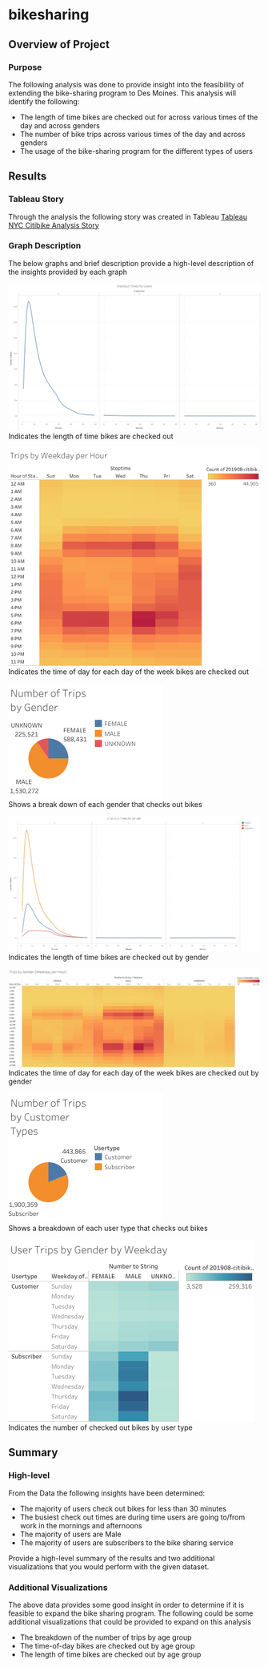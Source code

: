 # bikesharing

## Overview of Project

### Purpose
The following analysis was done to provide insight into the feasibility of extending the bike-sharing program to
Des Moines. This analysis will identify the following:
- The length of time bikes are checked out for across various times of the day and across genders
- The number of bike trips across various times of the day and across genders
- The usage of the bike-sharing program for the different types of users

## Results

### Tableau Story
Through the analysis the following story was created in Tableau
[Tableau NYC Citibike Analysis Story](https://public.tableau.com/app/profile/anthony5657/viz/NYCCitibikeAnalysis_16541313211500/NYCCitibikeAnalysis?publish=yes)

### Graph Description
The below graphs and brief description provide a high-level description of the insights provided by each graph

![Checkout Times for Users](/analysis/Checkout_Times_for_Users.png)  
Indicates the length of time bikes are checked out

![Trips by Weekday per Hour](/analysis/Trips_by_Weekday_per_Hour.png)  
Indicates the time of day for each day of the week bikes are checked out

![Number of Trips by Gender](/analysis/Number_of_Trips_by_Gender.png)  
Shows a break down of each gender that checks out bikes

![Checkout Times by Gender](/analysis/Checkout_Times_by_Gender.png)  
Indicates the length of time bikes are checked out by gender

![Trips by Gender (Weekday per Hour)](/analysis/Trips_by_Gender_Weekday_per_Hour.png)  
Indicates the time of day for each day of the week bikes are checked out by gender

![Number of Trips by Customer Types](/analysis/Number_of_Trips_by_Customer_Types.png)  
Shows a breakdown of each user type that checks out bikes

![User Trips by Gender by Weekday](/analysis/User_Trips_by_Gender_by_Weekday.png)  
Indicates the number of checked out bikes by user type

## Summary

### High-level
From the Data the following insights have been determined:
 - The majority of users check out bikes for less than 30 minutes
 - The busiest check out times are during time users are going to/from work in the mornings and afternoons
 - The majority of users are Male
 - The majority of users are subscribers to the bike sharing service
 
Provide a high-level summary of the results and two additional visualizations that you would perform with the given dataset.

### Additional Visualizations
The above data provides some good insight in order to determine if it is feasible to expand the bike sharing program. The following could be some additional visualizations that could be provided to expand on this analysis
 - The breakdown of the number of trips by age group
 - The time-of-day bikes are checked out by age group
 - The length of time bikes are checked out by age group